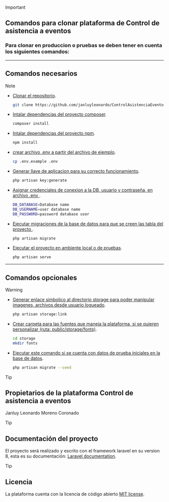 > [!IMPORTANT]
>
>## Comandos para clonar plataforma de Control de asistencia a eventos ## 
>### Para clonar en produccion o pruebas se deben tener en cuenta los siguientes comandos: ###
---
Comandos necesarios
---

> [!NOTE]
> - [Clonar el repositorio](#).
>   ```bash
>   git clone https://github.com/janluyleonardo/ControlAsistenciaEventos.git
>- [Intalar dependencias del proyecto composer](#).
>   ```bash
>   composer install
>- [Intalar dependencias del proyecto npm](#).
>   ```bash
>   npm install
>- [crear archivo .env a partir del archivo de ejemplo](#).
>   ```bash
>   cp .env.example .env
>- [Generar llave de aplicacion para su correcto funcionamiento](#).
>   ```bash
>   php artisan key:generate
>- [Asignar credenciales de conexion a la DB, usuario y contraseña, en archivo .env ](#).
>   ```bash
>   DB_DATABASE=Database name  
>   DB_USERNAME=user database name  
>   DB_PASSWORD=password database user
>- [Ejecutar migraciones de la base de datos para que se creen las tabla del proyecto ](#).
>   ```bash
>   php artisan migrate
>- [Ejecutar el proyecto en ambiente local o de pruebas](#).
>   ```bash
>   php artisan serve
---
Comandos opcionales
---
> [!WARNING]
> 
>- [Generar enlace simbolico al directorio storage para poder manipular imagenes, archivos desde usuario logueado](#).
>   ```bash
>   php artisan storage:link
>- [Crear carpeta para las fuentes que maneja la plataforma, si se quieren personalizar (ruta: public/storage/fonts)](#).
>   ```bash
>   cd storage
>   mkdir fonts
>- [Ejecutar este comando si se cuenta con datos de prueba iniciales en la base de datos](#).
>   ```bash
>   php artisan migrate --seed

> [!TIP]
> ## Propietarios de la plataforma Control de asistencia a eventos ##
> 
> Janluy Leonardo Moreno Coronado

> [!TIP]
> ## Documentación del proyecto ##
>
> El proyecto será realizado y escrito con el framework laravel en su version 8, esta es su documentación: [Laravel documentation](https://laravel.com/docs/).

> [!TIP]
> ## Licencia ##
>
> La plataforma cuenta con la licencia de código abierto [MIT license](https://opensource.org/licenses/MIT).
